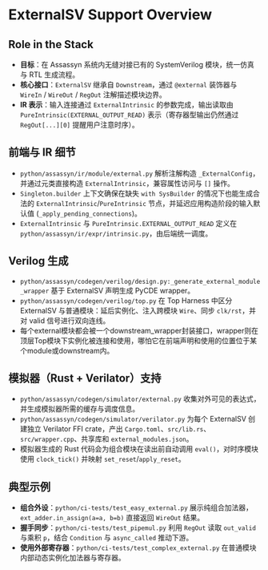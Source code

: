 # ExternalSV Support Overview

## Role in the Stack
- **目标**：在 Assassyn 系统内无缝对接已有的 SystemVerilog 模块，统一仿真与 RTL 生成流程。
- **核心接口**：`ExternalSV` 继承自 `Downstream`，通过 `@external` 装饰器与 `WireIn` / `WireOut` / `RegOut` 注解描述模块边界。
- **IR 表示**：输入连接通过 `ExternalIntrinsic` 的参数完成，输出读取由 `PureIntrinsic(EXTERNAL_OUTPUT_READ)` 表示（寄存器型输出仍然通过 `RegOut[...][0]` 提醒用户注意时序）。

## 前端与 IR 细节
- `python/assassyn/ir/module/external.py` 解析注解构造 `_ExternalConfig`，并通过元类直接构造 `ExternalIntrinsic`，兼容属性访问与 `[]` 操作。
- `Singleton.builder` 上下文确保在缺失 `with SysBuilder` 的情况下也能生成合法的 `ExternalIntrinsic`/`PureIntrinsic` 节点，并延迟应用构造阶段的输入默认值 (`_apply_pending_connections`)。
- `ExternalIntrinsic` 与 `PureIntrinsic.EXTERNAL_OUTPUT_READ` 定义在 `python/assassyn/ir/expr/intrinsic.py`，由后端统一调度。

## Verilog 生成
- `python/assassyn/codegen/verilog/design.py:_generate_external_module_wrapper` 基于 ExternalSV 声明生成 PyCDE wrapper。
- `python/assassyn/codegen/verilog/top.py` 在 Top Harness 中区分 ExternalSV 与普通模块：延后实例化、注入跨模块 `Wire`、同步 `clk/rst`，并对 valid 信号进行双向连线。
- 每个external模块都会被一个downstream_wrapper封装接口，wrapper则在顶层Top模块下实例化被连接和使用，哪怕它在前端声明和使用的位置位于某个module或downstream内。


## 模拟器（Rust + Verilator）支持
- `python/assassyn/codegen/simulator/external.py` 收集对外可见的表达式，并生成模拟器所需的缓存与调度信息。
- `python/assassyn/codegen/simulator/verilator.py` 为每个 ExternalSV 创建独立 Verilator FFI crate，产出 `Cargo.toml`、`src/lib.rs`、`src/wrapper.cpp`、共享库和 `external_modules.json`。
- 模拟器生成的 Rust 代码会为组合模块在读出前自动调用 `eval()`，对时序模块使用 `clock_tick()` 并映射 `set_reset`/`apply_reset`。

## 典型示例
- **组合外设**：`python/ci-tests/test_easy_external.py` 展示纯组合加法器，`ext_adder.in_assign(a=a, b=b)` 直接返回 `WireOut` 结果。
- **握手同步**：`python/ci-tests/test_pipemul.py` 利用 `RegOut` 读取 `out_valid` 与乘积 `p`，结合 `Condition` 与 `async_called` 推动下游。
- **使用外部寄存器**：`python/ci-tests/test_complex_external.py` 在普通模块内部动态实例化加法器与寄存器。
